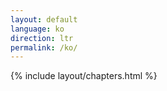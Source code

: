 ```yaml
---
layout: default
language: ko
direction: ltr
permalink: /ko/
---
```


{% include layout/chapters.html %}
